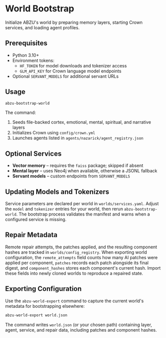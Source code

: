 # World Bootstrap

Initialize ABZU's world by preparing memory layers, starting Crown services, and
loading agent profiles.

## Prerequisites

- Python 3.10+
- Environment tokens:
  - `HF_TOKEN` for model downloads and tokenizer access
  - `GLM_API_KEY` for Crown language model endpoints
- Optional `SERVANT_MODELS` for additional servant URLs

## Usage

```bash
abzu-bootstrap-world
```

The command:

1. Seeds file-backed cortex, emotional, mental, spiritual, and narrative layers
2. Initializes Crown using `config/crown.yml`
3. Launches agents listed in `agents/nazarick/agent_registry.json`

## Optional Services

- **Vector memory** – requires the `faiss` package; skipped if absent
- **Mental layer** – uses Neo4j when available, otherwise a JSONL fallback
- **Servant models** – custom endpoints from `SERVANT_MODELS`

## Updating Models and Tokenizers

Service parameters are declared per world in `worlds/services.yaml`. Adjust the
`model` and `tokenizer` entries for your world, then rerun
`abzu-bootstrap-world`. The bootstrap process validates the manifest and warns
when a configured service is missing.

## Repair Metadata

Remote repair attempts, the patches applied, and the resulting component hashes
are tracked in `worlds/config_registry`. When exporting world configuration, the
`remote_attempts` field counts how many AI patches were applied per component,
`patches` records each patch alongside its final digest, and
`component_hashes` stores each component's current hash. Import these fields
into newly cloned worlds to reproduce a repaired state.

## Exporting Configuration

Use the `abzu-world-export` command to capture the current world's metadata for
bootstrapping elsewhere:

```bash
abzu-world-export world.json
```

The command writes `world.json` (or your chosen path) containing layer, agent,
service, and repair data, including patches and component hashes.

